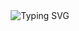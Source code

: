 <div align="center">
    <img
        src="https://readme-typing-svg.herokuapp.com?font=ShadowsIntoLightsize=50&duration=5500&color=f70787&background=FF673200&center=true&vCenter=true&lines=Please REad;Welcome+to+my+First+Project"
            alt="Typing SVG"
        />
    </a>
</p>
</div>
